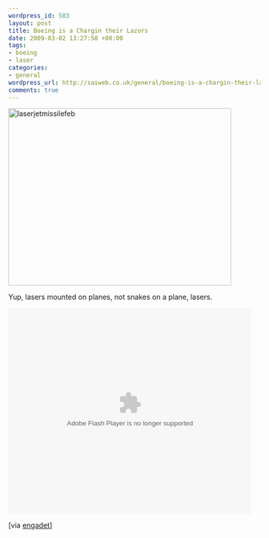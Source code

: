 ```yaml
--- 
wordpress_id: 583
layout: post
title: Boeing is a Chargin their Lazors
date: 2009-03-02 13:27:58 +00:00
tags: 
- boeing
- laser
categories: 
- general
wordpress_url: http://saiweb.co.uk/general/boeing-is-a-chargin-their-lazors
comments: true
---
```

<img src="http://cdn.saiweb.co.uk/uploads/2009/03/laserjetmissilefeb.jpg" alt="laserjetmissilefeb" title="laserjetmissilefeb" width="445" height="355" class="aligncenter size-full wp-image-584" />

Yup, lasers mounted on planes, not snakes on a plane, lasers.

<embed src="http://c.brightcove.com/services/viewer/federated_f9/2227271001?isVid=1&publisherID=981571807" bgcolor="#FFFFFF" flashVars="videoId=14218748001&playerID=2227271001&domain=embed&" base="http://admin.brightcove.com" name="flashObj" width="486" height="412" seamlesstabbing="false" type="application/x-shockwave-flash" allowFullScreen="true" swLiveConnect="true" pluginspage="http://www.macromedia.com/shockwave/download/index.cgi?P1_Prod_Version=ShockwaveFlash"></embed>

[via <a href="http://www.engadget.com/2009/02/26/high-powered-jet-mounted-laser-one-step-closer-to-flying-the-te/">engadet</a>]
